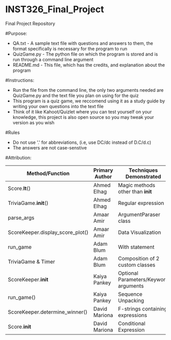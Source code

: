 # INST326_Final_Project
Final Project Repository

#Purpose:
* QA.txt - A sample text file with questions and answers to them, the format specifically is necessary for the program to run
* QuizGame.py - The python file on which the program is stored and is run through a command line argument
* README.md - This file, which has the credits, and explanation about the program


#Instructions:
* Run the file from the command line, the only two arguments needed are QuizGame.py and the text file you plan on using for the quiz
* This program is a quiz game, we reccomend using it as a study guide by writing your own questions into the text file
* Think of it like Kahoot/Quizlet where you can test yourself on your knowledge, this project is also open source so you may tweak your version as you wish 


#Rules
* Do not use '.' for abbreviations, (i.e, use DC/dc instead of D.C/d.c)
* The answers are not case-senstive



#Attribution:

| Method/Function                     | Primary Author | Techniques Demonstrated|
| ----------------------------------- | -------------- | -----------------------|
| Score.__lt__()                      | Ahmed Elhag    | Magic methods other than __init__
| TriviaGame.__init__()               | Ahmed Elhag    | Regular expression
| parse_args                          | Amaar Amir     | ArgumentParaser class
|ScoreKeeper.display_score_plot()     | Amaar Amir     | Data Visualization
|run_game                             | Adam Blum      | With statement
|TriviaGame & Timer                   | Adam Blum      | Composition of 2 custom classes
|ScoreKeeper.__init__                 | Kaiya Pankey   | Optional Parameters/Keyword arguments
|run_game()                           | Kaiya Pankey   | Sequence Unpacking
|ScoreKeeper.determine_winner()       | David Mariona  | F-strings containing expressions
|Score.__init__                       | David Mariona  | Conditional Expression



